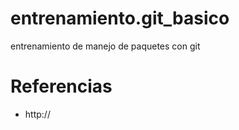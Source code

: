 entrenamiento.git_basico
========================

entrenamiento de manejo de paquetes con git

Referencias
===========
- http://
